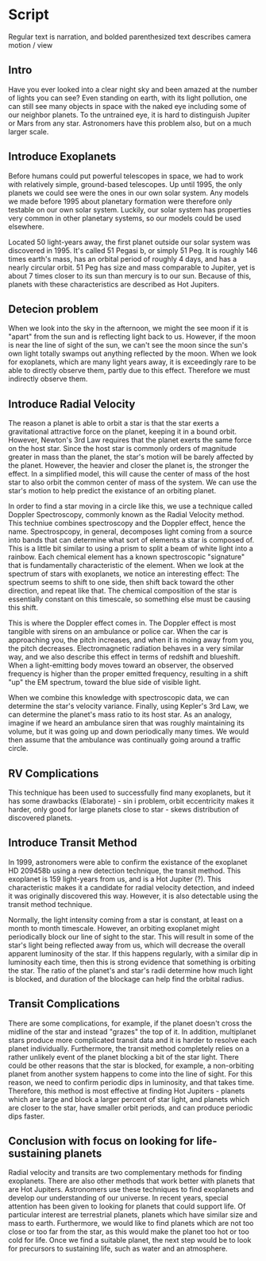 # Script
Regular text is narration, and bolded parenthesized text describes camera motion / view

## Intro
Have you ever looked into a clear night sky and been amazed at the number of lights you can see? Even standing on earth, with its light pollution, 
one can still see many objects in space with the naked eye including some of our neighbor planets. To the untrained eye, it is hard to distinguish 
Jupiter or Mars from any star. Astronomers have this problem also, but on a much larger scale.  

## Introduce Exoplanets
Before humans could put powerful telescopes in space, we had to work with relatively simple, ground-based telescopes. Up until 1995, the only planets
we could see were the ones in our own solar system. Any models we made before 1995 about planetary formation were therefore only testable on our own
solar system. Luckily, our solar system has properties very common in other planetary systems, so our models could be used elsewhere. 

Located 50 light-years away, the first planet outside our solar system was discovered in 1995. It's called 51 Pegasi b, or simply 51 Peg. It is roughly
146 times earth's mass, has an orbital period of roughly 4 days, and has a nearly circular orbit. 51 Peg has size and mass comparable to Jupiter, yet 
is about 7 times closer to its sun than mercury is to our sun. Because of this, planets with these characteristics are described as Hot Jupiters. 

## Detecion problem
When we look into the sky in the afternoon, we might the see moon if it is "apart" from the sun and is reflecting light back to us. However, if the moon
is near the line of sight of the sun, we can't see the moon since the sun's own light totally swamps out anything reflected by the moon. When we look 
for exoplanets, which are many light years away, it is exceedingly rare to be able to directly observe them, partly due to this effect. Therefore we
must indirectly observe them. 

## Introduce Radial Velocity
The reason a planet is able to orbit a star is that the star exerts a gravitational attractive force on the planet, keeping it in a bound orbit.  
However, Newton's 3rd Law requires that the planet exerts the same force on the host star. Since the host star is commonly orders of magnitude greater
in mass than the planet, the star's motion will be barely affected by the planet. However, the heavier and closer the planet is, the stronger the effect.
In a simplified model, this will cause the center of mass of the host star to also orbit the common center of mass of the system. We can use the star's
motion to help predict the existance of an orbiting planet. 

In order to find a star moving in a circle like this, we use a technique called Doppler Spectroscopy, commonly known as the Radial Velocity method. 
This techniue combines spectroscopy and the Doppler effect, hence the name. Spectrospcopy, in general, decomposes light coming from a source into 
bands that can determine what sort of elements a star is composed of. This is a little bit similar to using a prism to split a beam of white light
into a rainbow. Each chemical element has a known spectroscopic "signature" that is fundamentally characteristic of the element. When we look at 
the spectrum of stars with exoplanets, we notice an interesting effect: The spectrum seems to shift to one side, then shift back toward the other
direction, and repeat like that. The chemical composition of the star is essentially constant on this timescale, so something else must be causing
this shift.

This is where the Doppler effect comes in. The Doppler effect is most tangible with sirens on an ambulance or police car. When the car is approaching 
you, the pitch increases, and when it is moing away from you, the pitch decreases. Electromagnetic radiation behaves in a very similar way, and we also
describe this effect in terms of redshift and blueshift. When a light-emitting body moves toward an observer, the observed frequency is higher than
the proper emitted frequency, resulting in a shift "up" the EM spectrum, toward the blue side of visible light. 

When we combine this knowledge with spectroscopic data, we can determine the star's velocity variance. Finally, using Kepler's 3rd Law, we can determine
the planet's mass ratio to its host star. As an analogy, imagine if we heard an ambulance siren that was roughly maintaining its volume, but it was going
up and down periodically many times. We would then assume that the ambulance was continually going around a traffic circle. 
 
## RV Complications
This technique has been used to successfully find many exoplanets, but it has some drawbacks
(Elaborate) - sin i problem, orbit eccentricity makes it harder, only good for large planets close to star - skews distribution of discovered planets.



## Introduce Transit Method
In 1999, astronomers were able to confirm the existance of the exoplanet HD 209458b using a new detection technique, the transit method. This exoplanet
is 159 light-years from us, and is a Hot Jupiter (?). This characteristic makes it a candidate for radial velocity detection, and indeed it was originally
discovered this way. However, it is also detectable using the transit method technique.

Normally, the light intensity coming from a star is constant, at least on a month to month timescale. However, an orbiting exoplanet might periodically
block our line of sight to the star. This will result in some of the star's light being reflected away from us, which will decrease the overall apparent
luminosity of the star. If this happens regularly, with a similar dip in luminosity each time, then this is strong evidence that something is orbiting
the star. The ratio of the planet's and star's radii determine how much light is blocked, and duration of the blockage can help find the orbital radius.

## Transit Complications
There are some complications, for example, if the planet doesn't cross the midline of the star and instead "grazes" the top of it. In addition, multiplanet
stars produce more complicated transit data and it is harder to resolve each planet individually. Furthermore, the transit method completely relies on a 
rather unlikely event of the planet blocking a bit of the star light. There could be other reasons that the star is blocked, for example, a non-orbiting 
planet from another system happens to come into the line of sight. For this reason, we need to confirm periodic dips in luminosity, and that takes time.
Therefore, this method is most effective at finding Hot Jupiters - planets which are large and block a larger percent of star light, and planets which are
closer to the star, have smaller orbit periods, and can produce periodic dips faster.
      
## Conclusion with focus on looking for life-sustaining planets
Radial velocity and transits are two complementary methods for finding exoplanets. There are also other methods that work better with planets that are 
Hot Jupiters. Astronomers use these techniques to find exoplanets and develop our understanding of our universe. In recent years, special attention has 
been given to looking for planets that could support life. Of particular interest are terrestrial planets, planets which have similar size and mass to earth.
Furthermore, we would like to find planets which are not too close or too far from the star, as this would make the planet too hot or too cold for life. 
Once we find a suitable planet, the next step would be to look for precursors to sustaining life, such as water and an atmosphere. 
